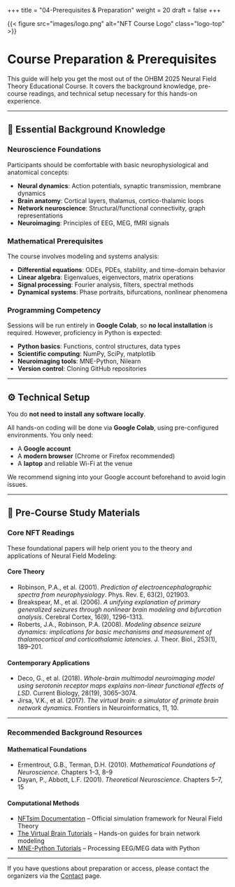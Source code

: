 +++
title = "04-Prerequisites & Preparation"
weight = 20
draft = false
+++

<style>
figure.logo-top {
  float: right;
  width: 176px; /* image + padding */
  margin-left: 20px;
  margin-top: -20px;
  background-color: white;
  padding: 8px;
  border-radius: 4px;
}
figure.logo-top img {
  width: 160px;
  display: block;
}
</style>

{{< figure src="images/logo.png" alt="NFT Course Logo" class="logo-top" >}}

# Course Preparation & Prerequisites

This guide will help you get the most out of the OHBM 2025 Neural Field Theory Educational Course. It covers the background knowledge, pre-course readings, and technical setup necessary for this hands-on experience.

---

## 🧠 Essential Background Knowledge

### Neuroscience Foundations
Participants should be comfortable with basic neurophysiological and anatomical concepts:
- **Neural dynamics**: Action potentials, synaptic transmission, membrane dynamics  
- **Brain anatomy**: Cortical layers, thalamus, cortico-thalamic loops  
- **Network neuroscience**: Structural/functional connectivity, graph representations  
- **Neuroimaging**: Principles of EEG, MEG, fMRI signals

### Mathematical Prerequisites
The course involves modeling and systems analysis:
- **Differential equations**: ODEs, PDEs, stability, and time-domain behavior  
- **Linear algebra**: Eigenvalues, eigenvectors, matrix operations  
- **Signal processing**: Fourier analysis, filters, spectral methods  
- **Dynamical systems**: Phase portraits, bifurcations, nonlinear phenomena

### Programming Competency
Sessions will be run entirely in **Google Colab**, so **no local installation** is required. However, proficiency in Python is expected:
- **Python basics**: Functions, control structures, data types  
- **Scientific computing**: NumPy, SciPy, matplotlib  
- **Neuroimaging tools**: MNE-Python, Nilearn  
- **Version control**: Cloning GitHub repositories

---

## ⚙️ Technical Setup

You do **not need to install any software locally**.

All hands-on coding will be done via **Google Colab**, using pre-configured environments. You only need:
- A **Google account**
- A **modern browser** (Chrome or Firefox recommended)
- A **laptop** and reliable Wi-Fi at the venue

We recommend signing into your Google account beforehand to avoid login issues.

---

## 📘 Pre-Course Study Materials

### Core NFT Readings

These foundational papers will help orient you to the theory and applications of Neural Field Modeling:

#### Core Theory
- Robinson, P.A., et al. (2001). *Prediction of electroencephalographic spectra from neurophysiology*. Phys. Rev. E, 63(2), 021903.  
- Breakspear, M., et al. (2006). *A unifying explanation of primary generalized seizures through nonlinear brain modeling and bifurcation analysis*. Cerebral Cortex, 16(9), 1296–1313.  
- Roberts, J.A., Robinson, P.A. (2008). *Modeling absence seizure dynamics: implications for basic mechanisms and measurement of thalamocortical and corticothalamic latencies*. J. Theor. Biol., 253(1), 189–201.  

#### Contemporary Applications
- Deco, G., et al. (2018). *Whole-brain multimodal neuroimaging model using serotonin receptor maps explains non-linear functional effects of LSD*. Current Biology, 28(19), 3065–3074.  
- Jirsa, V.K., et al. (2017). *The virtual brain: a simulator of primate brain network dynamics*. Frontiers in Neuroinformatics, 11, 10.  

---

### Recommended Background Resources

#### Mathematical Foundations
- Ermentrout, G.B., Terman, D.H. (2010). *Mathematical Foundations of Neuroscience*. Chapters 1–3, 8–9  
- Dayan, P., Abbott, L.F. (2001). *Theoretical Neuroscience*. Chapters 5–7, 15  

#### Computational Methods
- [NFTsim Documentation](https://www.nftsim.org/) – Official simulation framework for Neural Field Theory  
- [The Virtual Brain Tutorials](https://www.thevirtualbrain.org/tvb/zwei) – Hands-on guides for brain network modeling  
- [MNE-Python Tutorials](https://mne.tools/stable/auto_tutorials/index.html) – Processing EEG/MEG data with Python  

---

If you have questions about preparation or access, please contact the organizers via the [Contact](../05-contact/) page.








